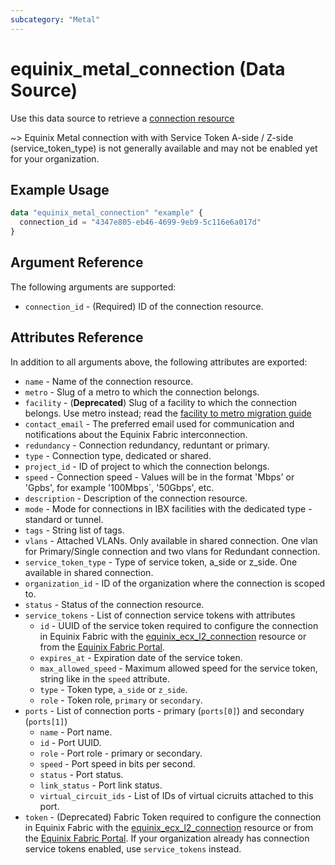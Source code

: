 ```yaml
---
subcategory: "Metal"
---
```


# equinix_metal_connection (Data Source)

Use this data source to retrieve a [connection resource](https://metal.equinix.com/developers/docs/networking/fabric/)

~> Equinix Metal connection with with Service Token A-side / Z-side (service_token_type) is not generally available and may not be enabled yet for your organization.

## Example Usage

```terraform
data "equinix_metal_connection" "example" {
  connection_id = "4347e805-eb46-4699-9eb9-5c116e6a017d"
}
```

## Argument Reference

The following arguments are supported:

* `connection_id` - (Required) ID of the connection resource.

## Attributes Reference

In addition to all arguments above, the following attributes are exported:

* `name` - Name of the connection resource.
* `metro` - Slug of a metro to which the connection belongs.
* `facility` - (**Deprecated**) Slug of a facility to which the connection belongs. Use metro instead; read the [facility to metro migration guide](https://registry.terraform.io/providers/equinix/equinix/latest/docs/guides/migration_guide_facilities_to_metros_devices)
* `contact_email` - The preferred email used for communication and notifications about the Equinix Fabric interconnection.
* `redundancy` - Connection redundancy, reduntant or primary.
* `type` - Connection type, dedicated or shared.
* `project_id` - ID of project to which the connection belongs.
* `speed` - Connection speed - Values will be in the format '<number>Mbps' or '<number>Gpbs', for example '100Mbps`, '50Gbps', etc.
* `description` - Description of the connection resource.
* `mode` - Mode for connections in IBX facilities with the dedicated type - standard or tunnel.
* `tags` - String list of tags.
* `vlans` - Attached VLANs. Only available in shared connection. One vlan for Primary/Single connection and two vlans for Redundant connection.
* `service_token_type` - Type of service token, a_side or z_side. One available in shared connection.
* `organization_id` - ID of the organization where the connection is scoped to.
* `status` - Status of the connection resource.
* `service_tokens` - List of connection service tokens with attributes
  * `id` - UUID of the service token required to configure the connection in Equinix Fabric with the [equinix_ecx_l2_connection](../resources/equinix_ecx_l2_connection.md) resource or from the [Equinix Fabric Portal](https://ecxfabric.equinix.com/dashboard).
  * `expires_at` - Expiration date of the service token.
  * `max_allowed_speed` - Maximum allowed speed for the service token, string like in the `speed` attribute.
  * `type` - Token type, `a_side` or `z_side`.
  * `role` - Token role, `primary` or `secondary`.
* `ports` - List of connection ports - primary (`ports[0]`) and secondary (`ports[1]`)
  * `name` - Port name.
  * `id` - Port UUID.
  * `role` - Port role - primary or secondary.
  * `speed` - Port speed in bits per second.
  * `status` - Port status.
  * `link_status` - Port link status.
  * `virtual_circuit_ids` - List of IDs of virtual cicruits attached to this port.
* `token` - (Deprecated) Fabric Token required to configure the connection in Equinix Fabric with the [equinix_ecx_l2_connection](../resources/equinix_ecx_l2_connection.md) resource or from the [Equinix Fabric Portal](https://ecxfabric.equinix.com/dashboard). If your organization already has connection service tokens enabled, use `service_tokens` instead.
